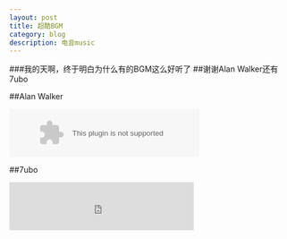 ```yaml
---
layout: post
title: 超酷BGM
category: blog
description: 电音music
---
```



###我的天啊，终于明白为什么有的BGM这么好听了
##谢谢Alan Walker还有7ubo

##Alan Walker

<embed src="http://music.163.com/style/swf/widget.swf?sid=30064263&type=2&auto=0&width=320&height=66" width="340" height="86"  allowNetworking="all"></embed>

##7ubo

<iframe frameborder="no" border="0" marginwidth="0" marginheight="0" width=330 height=86 src="http://music.163.com/outchain/player?type=2&id=29797443&auto=0&height=66"></iframe>




